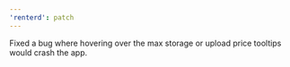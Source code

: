 ```yaml
---
'renterd': patch
---
```


Fixed a bug where hovering over the max storage or upload price tooltips would crash the app.
